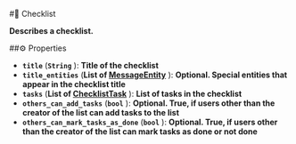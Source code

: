 #🔮 Checklist

**Describes a checklist.**

##⚙️ Properties

- **`title`** (**`String`** ): **Title of the checklist**
- **`title_entities`** (**List of [MessageEntity](MessageEntity.md)** ): **Optional. Special entities that appear in the checklist title**
- **`tasks`** (**List of [ChecklistTask](ChecklistTask.md)** ): **List of tasks in the checklist**
- **`others_can_add_tasks`** (**`bool`** ): **Optional. True, if users other than the creator of the list can add tasks to the list**
- **`others_can_mark_tasks_as_done`** (**`bool`** ): **Optional. True, if users other than the creator of the list can mark tasks as done or not done**
